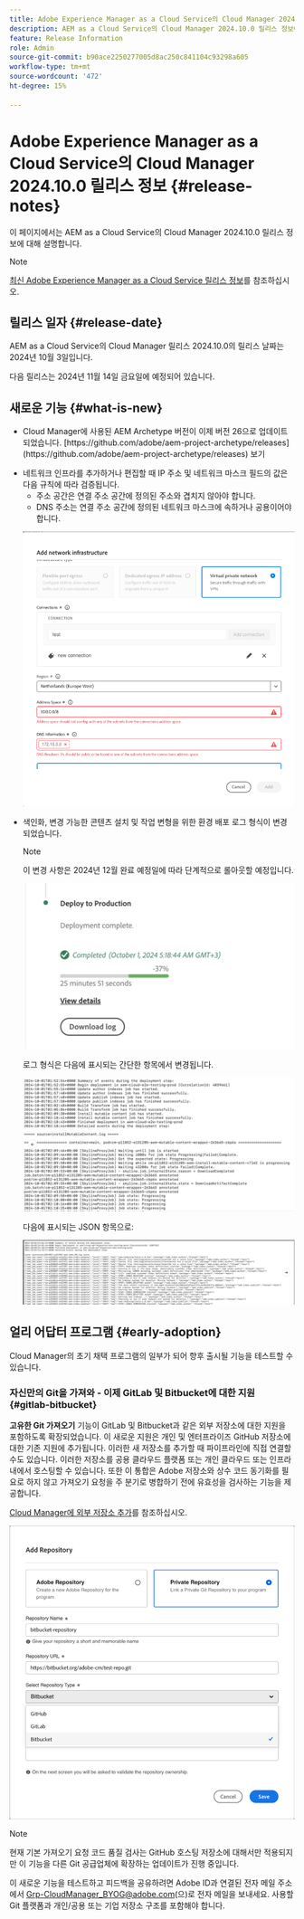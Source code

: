 ```yaml
---
title: Adobe Experience Manager as a Cloud Service의 Cloud Manager 2024.10.0 릴리스 정보
description: AEM as a Cloud Service의 Cloud Manager 2024.10.0 릴리스 정보에 대해 알아봅니다.
feature: Release Information
role: Admin
source-git-commit: b90ace2250277005d8ac250c841104c93298a605
workflow-type: tm+mt
source-wordcount: '472'
ht-degree: 15%

---
```


# Adobe Experience Manager as a Cloud Service의 Cloud Manager 2024.10.0 릴리스 정보 {#release-notes}

이 페이지에서는 AEM as a Cloud Service의 Cloud Manager 2024.10.0 릴리스 정보에 대해 설명합니다.

>[!NOTE]
>
>[최신 Adobe Experience Manager as a Cloud Service 릴리스 정보](/help/release-notes/release-notes-cloud/release-notes-current.md)를 참조하십시오.

## 릴리스 일자 {#release-date}

AEM as a Cloud Service의 Cloud Manager 릴리스 2024.10.0의 릴리스 날짜는 2024년 10월 3일입니다.

다음 릴리스는 2024년 11월 14일 금요일에 예정되어 있습니다.

## 새로운 기능 {#what-is-new}

* <!-- BOTH CS & AMS --> Cloud Manager에 사용된 AEM Archetype 버전이 이제 버전 26으로 업데이트되었습니다. [https://github.com/adobe/aem-project-archetype/releases](https://github.com/adobe/aem-project-archetype/releases) 보기

<!-- (CMGR-59817) -->

* <!-- CS ONLY --> 네트워크 인프라를 추가하거나 편집할 때 IP 주소 및 네트워크 마스크 필드의 값은 다음 규칙에 따라 검증됩니다.

   * 주소 공간은 연결 주소 공간에 정의된 주소와 겹치지 않아야 합니다.
   * DNS 주소는 연결 주소 공간에 정의된 네트워크 마스크에 속하거나 공용이어야 합니다.

  ![네트워크 인프라 추가 대화 상자](/help/implementing/cloud-manager/release-notes/assets/network-infrastructure-add.png)

* <!-- CS ONLY --> 색인화, 변경 가능한 콘텐츠 설치 및 작업 변형을 위한 환경 배포 로그 형식이 변경되었습니다.

  >[!NOTE]
  >
  >이 변경 사항은 2024년 12월 완료 예정일에 따라 단계적으로 롤아웃할 예정입니다.

  ![프로덕션 카드에 배포](/help/implementing/cloud-manager/release-notes/assets/deploy-to-production-card.png)

  로그 형식은 다음에 표시되는 간단한 항목에서 변경됩니다.

  ![단순 항목을 표시하는 로그 파일](/help/implementing/cloud-manager/release-notes/assets/log-file-simple-entry.png)

  다음에 표시되는 JSON 항목으로:

  ![json 항목을 표시하는 로그 파일](/help/implementing/cloud-manager/release-notes/assets/log-file-json-entry.png)


## 얼리 어답터 프로그램 {#early-adoption}

Cloud Manager의 초기 채택 프로그램의 일부가 되어 향후 출시될 기능을 테스트할 수 있습니다.

### 자신만의 Git을 가져와 - 이제 GitLab 및 Bitbucket에 대한 지원 {#gitlab-bitbucket}

<!-- BOTH CS & AMS -->

**고유한 Git 가져오기** 기능이 GitLab 및 Bitbucket과 같은 외부 저장소에 대한 지원을 포함하도록 확장되었습니다. 이 새로운 지원은 개인 및 엔터프라이즈 GitHub 저장소에 대한 기존 지원에 추가됩니다. 이러한 새 저장소를 추가할 때 파이프라인에 직접 연결할 수도 있습니다. 이러한 저장소를 공용 클라우드 플랫폼 또는 개인 클라우드 또는 인프라 내에서 호스팅할 수 있습니다. 또한 이 통합은 Adobe 저장소와 상수 코드 동기화를 필요로 하지 않고 가져오기 요청을 주 분기로 병합하기 전에 유효성을 검사하는 기능을 제공합니다.

[Cloud Manager에 외부 저장소 추가](/help/implementing/cloud-manager/managing-code/external-repositories.md)를 참조하십시오.

![저장소 추가 대화 상자](/help/implementing/cloud-manager/release-notes/assets/repositories-add-release-notes.png)

>[!NOTE]
>
>현재 기본 가져오기 요청 코드 품질 검사는 GitHub 호스팅 저장소에 대해서만 적용되지만 이 기능을 다른 Git 공급업체에 확장하는 업데이트가 진행 중입니다.

이 새로운 기능을 테스트하고 피드백을 공유하려면 Adobe ID과 연결된 전자 메일 주소에서 [Grp-CloudManager_BYOG@adobe.com](mailto:Grp-CloudManager_BYOG@adobe.com)(으)로 전자 메일을 보내세요. 사용할 Git 플랫폼과 개인/공용 또는 기업 저장소 구조를 포함해야 합니다.


<!-- ## Bug fixes




## Known Issues {#known-issues} -->
